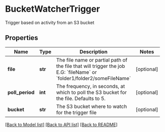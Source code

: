 # BucketWatcherTrigger

Trigger based on activity from an S3 bucket

## Properties
Name | Type | Description | Notes
------------ | ------------- | ------------- | -------------
**file** | **str** | The file name or partial path of the file that will trigger the job  E.G: &#x60;fileName&#x60; or &#x60;folder1/folder2/someFileName&#x60; | [optional] 
**poll_period** | **int** | The frequency, in seconds, at which to poll the S3 bucket for the file.  Defaults to 5. | [optional] 
**bucket** | **str** | The S3 bucket where to watch for the trigger file | [optional] 

[[Back to Model list]](../README.md#documentation-for-models) [[Back to API list]](../README.md#documentation-for-api-endpoints) [[Back to README]](../README.md)


